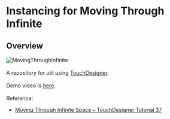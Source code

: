 # Instancing for Moving Through Infinite
## Overview

![MovingThroughInfinite](https://user-images.githubusercontent.com/9309605/217887544-2709d2ff-6134-4ed3-9fb3-fc55a45c6b16.png)
<br>
<br>
A repository for util using [TouchDesigner](https://derivative.ca/).
<br>
<br>
Demo video is [here](https://youtu.be/R3moODBbOI0).
<br>
<br>
Reference:
- [Moving Through Infinite Space – TouchDesigner Tutorial 37](https://youtu.be/nUY7Ukhkgxc)